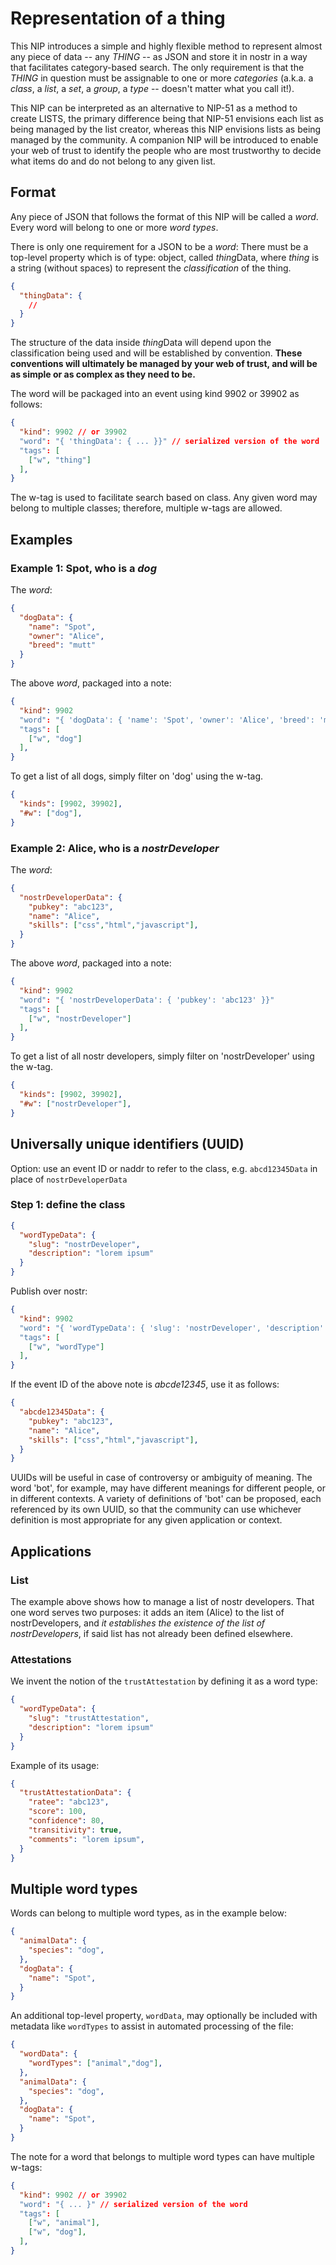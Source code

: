 Representation of a thing
=====

This NIP introduces a simple and highly flexible method to represent almost any piece of data -- any _THING_ -- as JSON and store it in nostr in a way that facilitates category-based search. The only requirement is that the _THING_ in question must be assignable to one or more _categories_ (a.k.a. a _class_, a _list_, a _set_, a _group_, a _type_ -- doesn't matter what you call it!).

This NIP can be interpreted as an alternative to NIP-51 as a method to create LISTS, the primary difference being that NIP-51 envisions each list as being managed by the list creator, whereas this NIP envisions lists as being managed by the community. A companion NIP will be introduced to enable your web of trust to identify the people who are most trustworthy to decide what items do and do not belong to any given list.

## Format

Any piece of JSON that follows the format of this NIP will be called a _word_. Every word will belong to one or more _word types_.

There is only one requirement for a JSON to be a _word_: There must be a top-level property which is of type: object, called *thing*Data, where *thing* is a string (without spaces) to represent the _classification_ of the thing.

```json
{
  "thingData": {
    //
  }
}
```

The structure of the data inside *thing*Data will depend upon the classification being used and will be established by convention. **These conventions will ultimately be managed by your web of trust, and will be as simple or as complex as they need to be.**

The word will be packaged into an event using kind 9902 or 39902 as follows:

```json
{
  "kind": 9902 // or 39902
  "word": "{ 'thingData': { ... }}" // serialized version of the word
  "tags": [
    ["w", "thing"]
  ],
}
```

The w-tag is used to facilitate search based on class. Any given word may belong to multiple classes; therefore, multiple w-tags are allowed.

## Examples

### Example 1: Spot, who is a *dog*

The _word_:

```json
{
  "dogData": {
    "name": "Spot",
    "owner": "Alice",
    "breed": "mutt"
  }
}
```

The above _word_, packaged into a note:

```json
{
  "kind": 9902 
  "word": "{ 'dogData': { 'name': 'Spot', 'owner': 'Alice', 'breed': 'mutt' }}"
  "tags": [
    ["w", "dog"]
  ],
}
```

To get a list of all dogs, simply filter on 'dog' using the w-tag.

```json
{
  "kinds": [9902, 39902],
  "#w": ["dog"],
}
```

### Example 2: Alice, who is a *nostrDeveloper*

The _word_:

```json
{
  "nostrDeveloperData": {
    "pubkey": "abc123",
    "name": "Alice",
    "skills": ["css","html","javascript"],
  }
}
```

The above _word_, packaged into a note:

```json
{
  "kind": 9902 
  "word": "{ 'nostrDeveloperData': { 'pubkey': 'abc123' }}"
  "tags": [
    ["w", "nostrDeveloper"]
  ],
}
```


To get a list of all nostr developers, simply filter on 'nostrDeveloper' using the w-tag.

```json
{
  "kinds": [9902, 39902],
  "#w": ["nostrDeveloper"],
}
```
## Universally unique identifiers (UUID)

Option: use an event ID or naddr to refer to the class, e.g. `abcd12345Data` in place of `nostrDeveloperData`

### Step 1: define the class

```json
{
  "wordTypeData": {
    "slug": "nostrDeveloper",
    "description": "lorem ipsum"
  }
}
```

Publish over nostr: 

```json
{
  "kind": 9902 
  "word": "{ 'wordTypeData': { 'slug': 'nostrDeveloper', 'description': 'lorem ipsum' }}"
  "tags": [
    ["w", "wordType"]
  ],
}
```

If the event ID of the above note is _abcde12345_, use it as follows:

```json
{
  "abcde12345Data": {
    "pubkey": "abc123",
    "name": "Alice",
    "skills": ["css","html","javascript"],
  }
}
```

UUIDs will be useful in case of controversy or ambiguity of meaning. The word 'bot', for example, may have different meanings for different people, or in different contexts. A variety of definitions of 'bot' can be proposed, each referenced by its own UUID, so that the community can use whichever definition is most appropriate for any given application or context.

## Applications

### List

The example above shows how to manage a list of nostr developers. That one word serves two purposes: it adds an item (Alice) to the list of nostrDevelopers, and _it establishes the existence of the list of nostrDevelopers_, if said list has not already been defined elsewhere.

### Attestations

We invent the notion of the `trustAttestation` by defining it as a word type:

```json
{
  "wordTypeData": {
    "slug": "trustAttestation",
    "description": "lorem ipsum"
  }
}
```

Example of its usage:

```json
{
  "trustAttestationData": {
    "ratee": "abc123",
    "score": 100,
    "confidence": 80,
    "transitivity": true,
    "comments": "lorem ipsum",
  }
}
```

## Multiple word types

Words can belong to multiple word types, as in the example below:

```json
{
  "animalData": {
    "species": "dog",
  },
  "dogData": {
    "name": "Spot",
  }
}
```

An additional top-level property, `wordData`, may optionally be included with metadata like `wordTypes` to assist in automated processing of the file:

```json
{
  "wordData": {
    "wordTypes": ["animal","dog"],
  },
  "animalData": {
    "species": "dog",
  },
  "dogData": {
    "name": "Spot",
  }
}
```

The note for a word that belongs to multiple word types can have multiple w-tags:

```json
{
  "kind": 9902 // or 39902
  "word": "{ ... }" // serialized version of the word
  "tags": [
    ["w", "animal"],
    ["w", "dog"],
  ],
}
